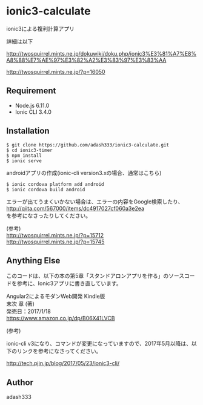 # ionic3-calculate

ionic3による複利計算アプリ

詳細は以下

http://twosquirrel.mints.ne.jp/dokuwiki/doku.php/ionic3%E3%81%A7%E8%A8%88%E7%AE%97%E3%82%A2%E3%83%97%E3%83%AA

http://twosquirrel.mints.ne.jp/?p=16050


## Requirement

- Node.js 6.11.0
- Ionic CLI 3.4.0


## Installation

    $ git clone https://github.com/adash333/ionic3-calculate.git
    $ cd ionic3-timer
    $ npm install
    $ ionic serve

androidアプリの作成(ionic-cli version3.xの場合、通常はこちら)

    $ ionic cordova platform add android
    $ ionic cordova build android

エラーが出てうまくいかない場合は、エラーの内容をGoogle検索したり、  
http://qiita.com/567000/items/dc4917027cf060a3e2ea  
を参考になさったりしてください。  
  
(参考)   
http://twosquirrel.mints.ne.jp/?p=15712  
http://twosquirrel.mints.ne.jp/?p=15745  

## Anything Else

このコードは、以下の本の第5章「スタンドアロンアプリを作る」のソースコードを参考に、Ionic3アプリに書き直しています。

Angular2によるモダンWeb開発 Kindle版  
末次 章 (著)  
発売日：2017/1/18  
https://www.amazon.co.jp/dp/B06X41LVCB

(参考)

ionic-cli v3になり、コマンドが変更になっていますので、2017年5月以降は、以下のリンクを参考になさってください。

http://tech.pjin.jp/blog/2017/05/23/ionic3-cli/

## Author

adash333